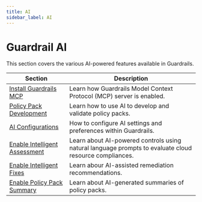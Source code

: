 ```yaml
---
title: AI
sidebar_label: AI
---
```


# Guardrail AI

This section covers the various AI-powered features available in Guardrails.

| Section | Description
| - | -
| [Install Guardrails MCP](/guardrails/docs/guides/using-guardrails/ai/install-mcp) | Learn how Guardrails Model Context Protocol (MCP) server is enabled.
| [Policy Pack Development](/guardrails/docs/guides/using-guardrails/ai/policy-pack-development) | Learn how to use AI to develop and validate policy packs.
| [AI Configurations](/guardrails/docs/guides/using-guardrails/ai/ai-configuration) | How to configure AI settings and preferences within Guardrails.
| [Enable Intelligent Assessment](/guardrails/docs/guides/using-guardrails/ai/enable-intelligent-assessment) | Learn about AI-powered controls using natural language prompts to evaluate cloud resource compliances.
| [Enable Intelligent Fixes](/guardrails/docs/guides/using-guardrails/ai/enable-intelligent-fixes) | Learn abour AI-assisted remediation recommendations.
| [Enable Policy Pack Summary](/guardrails/docs/guides/using-guardrails/ai/enable-policy-pack-summary) | Learn about AI-generated summaries of policy packs.
